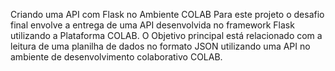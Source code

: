 Criando uma API com Flask no Ambiente COLAB
Para este projeto o desafio final envolve a entrega de uma API desenvolvida no framework Flask utilizando a Plataforma COLAB. O Objetivo principal está relacionado com a leitura de uma planilha de dados no formato JSON utilizando uma API no ambiente de desenvolvimento colaborativo COLAB.
